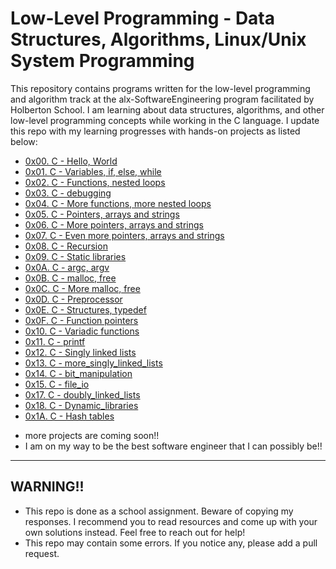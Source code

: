 # Low-Level Programming - Data Structures, Algorithms, Linux/Unix System Programming

This repository contains programs written for the low-level programming and
algorithm track at the alx-SoftwareEngineering program facilitated by Holberton School. I am learning about data
structures, algorithms, and other low-level programming concepts while
working in the C language. I update this repo with my learning progresses with hands-on projects as listed below:

* [0x00. C - Hello, World](./0x00-hello_world)
* [0x01. C - Variables, if, else, while](./0x01-variables_if_else_while)
* [0x02. C - Functions, nested loops](./0x02-functions_nested_loops)
* [0x03. C - debugging](./0x03-debugging)
* [0x04. C - More functions, more nested loops](./0x04-more_functions_nested_loops)
* [0x05. C - Pointers, arrays and strings](./0x05-pointers_arrays_strings)
* [0x06. C - More pointers, arrays and strings](./0x06-pointers_arrays_strings)
* [0x07. C - Even more pointers, arrays and strings](./0x07-pointers_arrays_strings)
* [0x08. C - Recursion](./0x08-recursion)
* [0x09. C - Static libraries](./0x09-static_libraries)
* [0x0A. C - argc, argv](./0x0A-argc_argv)
* [0x0B. C - malloc, free](./0x0B-malloc_free)
* [0x0C. C - More malloc, free](./0x0C-more_malloc_free)
* [0x0D. C - Preprocessor](./0x0D-preprocessor)
* [0x0E. C - Structures, typedef](./0x0E-structures_typedef)
* [0x0F. C - Function pointers](./0x0F-function_pointers)
* [0x10. C - Variadic functions](./0x10-variadic_functions)
* [0x11. C - printf](https://github.com/Sammy-OD/printf)
* [0x12. C - Singly linked lists](./0x12-singly_linked_lists)
* [0x13. C - more_singly_linked_lists](./0x13-more_singly_linked_lists)
* [0x14. C - bit_manipulation](./0x14-bit_manipulation)
* [0x15. C - file_io](./0x15-file_io)
* [0x17. C - doubly_linked_lists](./0x17-doubly_linked_lists)
* [0x18. C - Dynamic_libraries](./0x18-dynamic_libraries)
* [0x1A. C - Hash tables](./0x1A-hash_tables)





- more projects are coming soon!!
- I am on my way to be the best software engineer that I  can possibly  be!!

---

## WARNING!!
- This repo is done as a school assignment. Beware of copying my responses. I recommend you  to read resources and come up with your own solutions instead. Feel free to reach out for help!
- This repo may contain some errors. If you notice any, please add a pull request.
